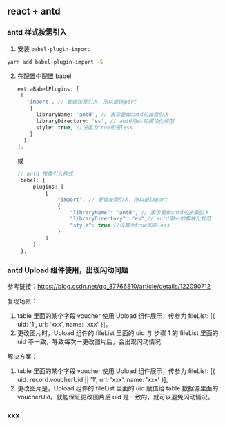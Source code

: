 ## react + antd

### antd 样式按需引入

1. 安装 `babel-plugin-import`

```bash
yarn add babel-plugin-import -S
```

2. 在配置中配置 babel
   ```ts
   extraBabelPlugins: [
    [
      'import', // 要做按需引入，所以是import
       {
         libraryName: 'antd', // 表示要做antd的按需引入
         libraryDirectory: 'es', // antd用es的模块化规范
         style: true, //设置为true即是less
       }
     ],
   ],
   ```
   或
   ```ts
   // antd 按需引入样式
    babel: {
        plugins: [
            [
                "import", // 要做按需引入，所以是import
                {
                    "libraryName": "antd", // 表示要做antd的按需引入
                    "libraryDirectory": "es",// antd用es的模块化规范
                    "style": true //设置为true即是less
                }
            ]
        ]
    },
   ```


### antd Upload 组件使用，出现闪动问题
参考链接：https://blog.csdn.net/qq_37766810/article/details/122090712

复现场景：
1. table 里面的某个字段 voucher 使用 Upload 组件展示，传参为 fileList: [{ uid: '1', url: 'xxx', name: 'xxx' }]。
2. 更改图片时，Upload 组件的 fileList 里面的 uid 与 步骤 1 的 fileList 里面的  uid 不一致，导致每次一更改图片后，会出现闪动情况

解决方案：
1. table 里面的某个字段 voucher 使用 Upload 组件展示，传参为 fileList: [{ uid: record.voucherUid || '1', url: 'xxx', name: 'xxx' }]。
2. 更改图片是，Upload 组件的 fileList 里面的 uid 赋值给 table 数据源里面的 voucherUid。就能保证更改图片后 uid 是一致的，就可以避免闪动情况。


### xxx
